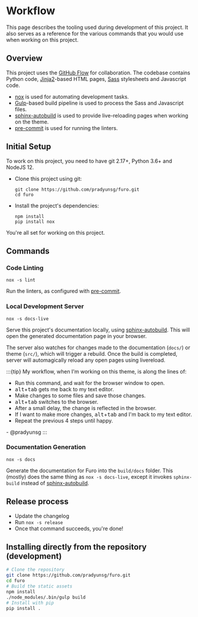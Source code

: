 # Workflow

This page describes the tooling used during development of this project. It also serves as a reference for the various commands that you would use when working on this project.

## Overview

This project uses the [GitHub Flow] for collaboration. The codebase contains Python code, [Jinja2]-based HTML pages, [Sass] stylesheets and Javascript code.

- [nox] is used for automating development tasks.
- [Gulp]-based build pipeline is used to process the Sass and Javascript files.
- [sphinx-autobuild] is used to provide live-reloading pages when working on the theme.
- [pre-commit] is used for running the linters.

## Initial Setup

To work on this project, you need to have git 2.17+, Python 3.6+ and NodeJS 12.

- Clone this project using git:

  ```
  git clone https://github.com/pradyunsg/furo.git
  cd furo
  ```

- Install the project's dependencies:

  ```
  npm install
  pip install nox
  ```

You're all set for working on this project.

## Commands

### Code Linting

```
nox -s lint
```

Run the linters, as configured with [pre-commit].

### Local Development Server

```
nox -s docs-live
```

Serve this project's documentation locally, using [sphinx-autobuild]. This will open the generated documentation page in your browser.

The server also watches for changes made to the documentation (`docs/`) or theme (`src/`), which will trigger a rebuild. Once the build is completed, server will automagically reload any open pages using livereload.

:::{tip}
My workflow, when I'm working on this theme, is along the lines of:

- Run this command, and wait for the browser window to open.
- <kbd>alt</kbd>+<kbd>tab</kbd> gets me back to my text editor.
- Make changes to some files and save those changes.
- <kbd>alt</kbd>+<kbd>tab</kbd> switches to the browser.
- After a small delay, the change is reflected in the browser.
- If I want to make more changes, <kbd>alt</kbd>+<kbd>tab</kbd> and I'm back to my text editor.
- Repeat the previous 4 steps until happy.

\- @pradyunsg
:::

### Documentation Generation

```
nox -s docs
```

Generate the documentation for Furo into the `build/docs` folder. This (mostly) does the same thing as `nox -s docs-live`, except it invokes `sphinx-build` instead of [sphinx-autobuild].

## Release process

- Update the changelog
- Run `nox -s release`
- Once that command succeeds, you're done!

## Installing directly from the repository (development)

```sh
# Clone the repository
git clone https://github.com/pradyunsg/furo.git
cd furo
# Build the static assets
npm install
./node_modules/.bin/gulp build
# Install with pip
pip install .
```


[github flow]: https://guides.github.com/introduction/flow/
[nox]: https://nox.readthedocs.io/en/stable/
[jinja2]: https://jinja.palletsprojects.com
[sass]: https://sass-lang.com
[gulp]: https://gulpjs.com
[sphinx-autobuild]: https://github.com/executablebooks/sphinx-autobuild
[pre-commit]: https://pre-commit.com/

